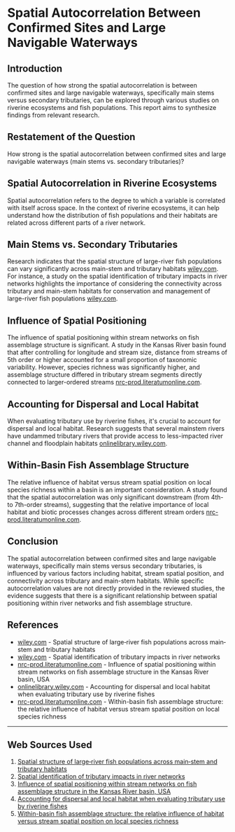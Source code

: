 # Spatial Autocorrelation Between Confirmed Sites and Large Navigable Waterways

## Introduction
The question of how strong the spatial autocorrelation is between confirmed sites and large navigable waterways, specifically main stems versus secondary tributaries, can be explored through various studies on riverine ecosystems and fish populations. This report aims to synthesize findings from relevant research.

## Restatement of the Question
How strong is the spatial autocorrelation between confirmed sites and large navigable waterways (main stems vs. secondary tributaries)?

## Spatial Autocorrelation in Riverine Ecosystems
Spatial autocorrelation refers to the degree to which a variable is correlated with itself across space. In the context of riverine ecosystems, it can help understand how the distribution of fish populations and their habitats are related across different parts of a river network.

## Main Stems vs. Secondary Tributaries
Research indicates that the spatial structure of large-river fish populations can vary significantly across main-stem and tributary habitats [wiley.com](https://onlinelibrary.wiley.com/doi/10.1002/rra.3289). For instance, a study on the spatial identification of tributary impacts in river networks highlights the importance of considering the connectivity across tributary and main-stem habitats for conservation and management of large-river fish populations [wiley.com](https://onlinelibrary.wiley.com/doi/10.1002/9780470760383.ch9).

## Influence of Spatial Positioning
The influence of spatial positioning within stream networks on fish assemblage structure is significant. A study in the Kansas River basin found that after controlling for longitude and stream size, distance from streams of 5th order or higher accounted for a small proportion of taxonomic variability. However, species richness was significantly higher, and assemblage structure differed in tributary stream segments directly connected to larger-ordered streams [nrc-prod.literatumonline.com](https://nrc-prod.literatumonline.com/doi/10.1139/F09-169).

## Accounting for Dispersal and Local Habitat
When evaluating tributary use by riverine fishes, it's crucial to account for dispersal and local habitat. Research suggests that several mainstem rivers have undammed tributary rivers that provide access to less-impacted river channel and floodplain habitats [onlinelibrary.wiley.com](https://onlinelibrary.wiley.com/doi/pdfdirect/10.1002/ecs2.3711).

## Within-Basin Fish Assemblage Structure
The relative influence of habitat versus stream spatial position on local species richness within a basin is an important consideration. A study found that the spatial autocorrelation was only significant downstream (from 4th- to 7th-order streams), suggesting that the relative importance of local habitat and biotic processes changes across different stream orders [nrc-prod.literatumonline.com](https://nrc-prod.literatumonline.com/doi/10.1139/f03-145).

## Conclusion
The spatial autocorrelation between confirmed sites and large navigable waterways, specifically main stems versus secondary tributaries, is influenced by various factors including habitat, stream spatial position, and connectivity across tributary and main-stem habitats. While specific autocorrelation values are not directly provided in the reviewed studies, the evidence suggests that there is a significant relationship between spatial positioning within river networks and fish assemblage structure.

## References
- [wiley.com](https://onlinelibrary.wiley.com/doi/10.1002/rra.3289) - Spatial structure of large‐river fish populations across main‐stem and tributary habitats
- [wiley.com](https://onlinelibrary.wiley.com/doi/10.1002/9780470760383.ch9) - Spatial identification of tributary impacts in river networks
- [nrc-prod.literatumonline.com](https://nrc-prod.literatumonline.com/doi/10.1139/F09-169) - Influence of spatial positioning within stream networks on fish assemblage structure in the Kansas River basin, USA
- [onlinelibrary.wiley.com](https://onlinelibrary.wiley.com/doi/pdfdirect/10.1002/ecs2.3711) - Accounting for dispersal and local habitat when evaluating tributary use by riverine fishes
- [nrc-prod.literatumonline.com](https://nrc-prod.literatumonline.com/doi/10.1139/f03-145) - Within-basin fish assemblage structure: the relative influence of habitat versus stream spatial position on local species richness

---
## Web Sources Used

1. [Spatial structure of large‐river fish populations across main‐stem and tributary habitats](https://onlinelibrary.wiley.com/doi/10.1002/rra.3289)
2. [Spatial identification of tributary impacts in river networks](https://onlinelibrary.wiley.com/doi/10.1002/9780470760383.ch9)
3. [Influence of spatial positioning within stream networks on fish assemblage structure in the Kansas River basin, USA](https://nrc-prod.literatumonline.com/doi/10.1139/F09-169)
4. [Accounting for dispersal and local habitat when evaluating tributary use by riverine fishes](https://onlinelibrary.wiley.com/doi/pdfdirect/10.1002/ecs2.3711)
5. [Within-basin fish assemblage structure: the relative influence of habitat versus stream spatial position on local species richness](https://nrc-prod.literatumonline.com/doi/10.1139/f03-145)
